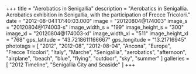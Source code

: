 +++
title = "Aerobatics in Senigallia"
description = "Aerobatics in Senigallia. Aerobatics exhibition in Senigallia, with the participation of Frecce Tricolori."
date = "2012-08-04T17:40:03.000"
image = "20120804@174003"
image_s = "20120804@174003-s"
image_width_s = "199"
image_height_s = "300"
image_xl = "20120804@174003-xl"
image_width_xl = "511"
image_height_xl = "768"
gps_latitude = "43.7218611166667"
gps_longitude = "13.21716945"
phototags = [ "2012", "2012-08", "2012-08-04", "Ancona", "Europe", "Frecce Tricolori", "Italy", "Marche", "Senigallia", "aerobatics", "afternoon", "airplane", "beach", "blue", "flying", "outdoor", "sky", "summer" ]
galleries = [ "2012 Timeline", "Senigallia City and Seaside" ]
+++
